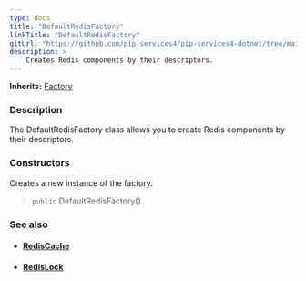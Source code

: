 ```yaml
---
type: docs
title: "DefaultRedisFactory"
linkTitle: "DefaultRedisFactory"
gitUrl: "https://github.com/pip-services4/pip-services4-dotnet/tree/main/pip-services4-redis-dotnet"
description: > 
    Creates Redis components by their descriptors.
---
```


**Inherits:** [Factory](../../../components/build/factory)

### Description

The DefaultRedisFactory class allows you to create Redis components by their descriptors.

### Constructors

Creates a new instance of the factory.

> `public` DefaultRedisFactory()


### See also
- #### [RedisCache](../../cache/redis_cache)
- #### [RedisLock](../../lock/redis_lock) 

